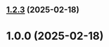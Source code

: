 ## [1.2.3](https://github.com/BegendzhovGurbanmirat/git-extended/compare/1.0.0...1.2.3) (2025-02-18)



# 1.0.0 (2025-02-18)



